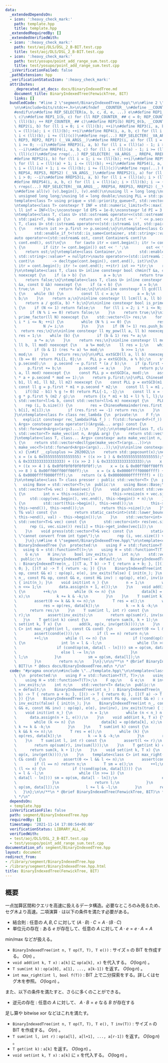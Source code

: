 ```yaml
---
data:
  _extendedDependsOn:
  - icon: ':heavy_check_mark:'
    path: template.hpp
    title: template.hpp
  _extendedRequiredBy: []
  _extendedVerifiedWith:
  - icon: ':heavy_check_mark:'
    path: test/aoj/DLS/DSL_2_B-BIT.test.cpp
    title: test/aoj/DLS/DSL_2_B-BIT.test.cpp
  - icon: ':heavy_check_mark:'
    path: test/yosupo/point_add_range_sum.test.cpp
    title: test/yosupo/point_add_range_sum.test.cpp
  _isVerificationFailed: false
  _pathExtension: hpp
  _verificationStatusIcon: ':heavy_check_mark:'
  attributes:
    _deprecated_at_docs: docs/BinaryIndexedTree.md
    document_title: BinaryIndexedTree(FenwickTree, BIT)
    links: []
  bundledCode: "#line 2 \"segment/BinaryIndexedTree.hpp\"\n\n#line 2 \"template.hpp\"\
    \n\n#include<bits/stdc++.h>\n\n#ifndef __COUNTER__\n#define __COUNTER__ __LINE__\n\
    #endif\n\n#define REP_SELECTER(a, b, c, d, e, ...) e\n#define REP1_0(b, c) REP1_1(b,\
    \ c)\n#define REP1_1(b, c) for (ll REP_COUNTER_ ## c = 0; REP_COUNTER_ ## c <\
    \ (ll)(b); ++ REP_COUNTER_ ## c)\n#define REP1(b) REP1_0(b, __COUNTER__)\n#define\
    \ REP2(i, b) for (ll i = 0; i < (ll)(b); ++i)\n#define REP3(i, a, b) for (ll i\
    \ = (ll)(a); i < (ll)(b); ++i)\n#define REP4(i, a, b, c) for (ll i = (ll)(a);\
    \ i < (ll)(b); i += (ll)(c))\n#define rep(...) REP_SELECTER(__VA_ARGS__, REP4,\
    \ REP3, REP2, REP1) (__VA_ARGS__)\n#define RREP2(i, a) for (ll i = (ll)(a) - 1;\
    \ i >= 0; --i)\n#define RREP3(i, a, b) for (ll i = (ll)(a) - 1; i >= (ll)(b);\
    \ --i)\n#define RREP4(i, a, b, c) for (ll i = (ll)(a) - 1; i >= (ll)(b); i -=\
    \ (ll)(c))\n#define rrep(...) REP_SELECTER(__VA_ARGS__, RREP4, RREP3, RREP2) (__VA_ARGS__)\n\
    #define REPS2(i, b) for (ll i = 1; i <= (ll)(b); ++i)\n#define REPS3(i, a, b)\
    \ for (ll i = (ll)(a) + 1; i <= (ll)(b); ++i)\n#define REPS4(i, a, b, c) for (ll\
    \ i = (ll)(a) + 1; i <= (ll)(b); i += (ll)(c))\n#define reps(...) REP_SELECTER(__VA_ARGS__,\
    \ REPS4, REPS3, REPS2) (__VA_ARGS__)\n#define RREPS2(i, a) for (ll i = (ll)(a);\
    \ i > 0; --i)\n#define RREPS3(i, a, b) for (ll i = (ll)(a); i > (ll)(b); --i)\n\
    #define RREPS4(i, a, b, c) for (ll i = (ll)(a); i > (ll)(b); i -= (ll)(c))\n#define\
    \ rreps(...) REP_SELECTER(__VA_ARGS__, RREPS4, RREPS3, RREPS2) (__VA_ARGS__)\n\
    \n#define all(v) (v).begin(), (v).end()\n\nusing ll = long long;\nusing ull =\
    \ unsigned long long;\nusing ld = long double;\nusing PLL = std::pair<ll, ll>;\n\
    template<class T> using prique = std::priority_queue<T, std::vector<T>, std::greater<T>>;\n\
    \ntemplate<class T> constexpr T INF = std::numeric_limits<T>::max() / 2;\nconstexpr\
    \ ll inf = INF<ll>;\nconstexpr ld EPS = 1e-8;\nconstexpr ld PI = 3.1415926535897932384626;\n\
    \ntemplate<class T, class U> std::ostream& operator<<(std::ostream& ost, const\
    \ std::pair<T, U>& p) {\n    return ost << p.first << ' ' << p.second;\n}\ntemplate<class\
    \ T, class U> std::istream& operator<<(std::istream& ist, std::pair<T, U>& p)\
    \ {\n    return ist >> p.first >> p.second;\n}\n\ntemplate<class Container,\n\
    \        std::enable_if_t<!std::is_same<Container, std::string>::value>* = nullptr>\n\
    auto operator<<(std::ostream& ost, const Container& cont)\n        -> decltype(cont.begin(),\
    \ cont.end(), ost)\n{\n    for (auto itr = cont.begin(); itr != cont.end(); ++itr)\
    \ {\n        if (itr != cont.begin()) ost << ' ';\n        ost << *itr;\n    }\n\
    \    return ost;\n}\ntemplate<class Container,\n        std::enable_if_t<!std::is_same<Container,\
    \ std::string>::value>* = nullptr>\nauto operator>>(std::istream& ist, Container&\
    \ cont)\n        -> decltype(cont.begin(), cont.end(), ist)\n{\n    for (auto\
    \ itr = cont.begin(); itr != cont.end(); ++itr) ist >> *itr;\n    return ist;\n\
    }\n\ntemplate<class T, class U> inline constexpr bool chmin(T &a, const U &b)\
    \ noexcept {\n    if (a > b) {\n        a = b;\n        return true;\n    }\n\
    \    return false;\n}\ntemplate<class T, class U> inline constexpr bool chmax(T\
    \ &a, const U &b) noexcept {\n    if (a < b) {\n        a = b;\n        return\
    \ true;\n    }\n    return false;\n}\n\ninline constexpr ll gcd(ll a, ll b) noexcept\
    \ {\n    while (b) {\n        const ll c = a;\n        a = b;\n        b = c %\
    \ b;\n    }\n    return a;\n}\ninline constexpr ll lcm(ll a, ll b) noexcept {\n\
    \    return a / gcd(a, b) * b;\n}\n\ninline constexpr bool is_prime(ll N) noexcept\
    \ {\n    if (N <= 1) return false;\n    for (ll i = 2; i * i <= N; ++i) {\n  \
    \      if (N % i == 0) return false;\n    }\n    return true;\n}\ninline std::vector<ll>\
    \ prime_factor(ll N) noexcept {\n    std::vector<ll> res;\n    for (ll i = 2;\
    \ i * i <= N; ++i) {\n        while (N % i == 0) {\n            res.push_back(i);\n\
    \            N /= i;\n        }\n    }\n    if (N != 1) res.push_back(N);\n  \
    \  return res;\n}\n\ninline constexpr ll my_pow(ll a, ll b) noexcept {\n    ll\
    \ res = 1;\n    while (b) {\n        if (b & 1) res *= a;\n        b >>= 1;\n\
    \        a *= a;\n    }\n    return res;\n}\ninline constexpr ll mod_pow(ll a,\
    \ ll b, ll mod) noexcept {\n    a %= mod;\n    ll res = 1;\n    while (b) {\n\
    \        if (b & 1) (res *= a) %= mod;\n        b >>= 1;\n        (a *= a) %=\
    \ mod;\n    }\n    return res;\n}\n\nPLL extGCD(ll a, ll b) noexcept {\n    if\
    \ (b == 0) return PLL{1, 0};\n    PLL p = extGCD(b, a % b);\n    std::swap(p.first,\
    \ p.second);\n    p.second -= p.first * (a / b);\n    if (p.first < 0) {\n   \
    \     p.first += b;\n        p.second -= a;\n    }\n    return p;\n}\nll mod_inv(ll\
    \ a, ll mod) noexcept {\n    const PLL p = extGCD(a, mod);\n    assert(p.first\
    \ * a + p.second * mod == 1);\n    return p.first;\n}\nPLL ChineseRemainder(ll\
    \ b1, ll m1, ll b2, ll m2) noexcept {\n    const PLL p = extGCD(m1, m2);\n   \
    \ const ll g = p.first * m1 + p.second * m2;\n    const ll l = m1 / g * m2;\n\
    \    if((b2 - b1) % g != 0) return PLL{-1, -1};\n    const ll x = (b2 - b1) /\
    \ g * p.first % (m2 / g);\n    return {(x * m1 + b1 + l) % l, l};\n}\nPLL ChineseRemainders(const\
    \ std::vector<ll>& b, const std::vector<ll>& m) noexcept {\n    PLL res{0, 1};\n\
    \    rep (i, b.size()) {\n        res = ChineseRemainder(res.first, res.second,\
    \ b[i], m[i]);\n        if (res.first == -1) return res;\n    }\n    return res;\n\
    }\n\ntemplate<class F> class rec_lambda {\n  private:\n    F f;\n  public:\n \
    \   explicit constexpr rec_lambda(F&& f_) : f(std::forward<F>(f_)) {}\n    template<class...\
    \ Args> constexpr auto operator()(Args&&... args) const {\n        return f(*this,\
    \ std::forward<Args>(args)...);\n    }\n};\n\ntemplate<class T, class Arg> constexpr\
    \ std::vector<T> make_vec(int n, Arg&& arg) {\n    return std::vector<T>(n, arg);\n\
    }\ntemplate<class T, class... Args> constexpr auto make_vec(int n, Args&&... args)\
    \ {\n    return std::vector<decltype(make_vec<T>(args...))>\n               (n,\
    \ make_vec<T>(std::forward<Args>(args)...));\n}\n\ninline constexpr int popcnt(ull\
    \ x) {\n#if __cplusplus >= 202002L\n    return std::popcount(x);\n#endif\n   \
    \ x = (x & 0x5555555555555555) + ((x >> 1 ) & 0x5555555555555555);\n    x = (x\
    \ & 0x3333333333333333) + ((x >> 2 ) & 0x3333333333333333);\n    x = (x & 0x0f0f0f0f0f0f0f0f)\
    \ + ((x >> 4 ) & 0x0f0f0f0f0f0f0f0f);\n    x = (x & 0x00ff00ff00ff00ff) + ((x\
    \ >> 8 ) & 0x00ff00ff00ff00ff);\n    x = (x & 0x0000ffff0000ffff) + ((x >> 16)\
    \ & 0x0000ffff0000ffff);\n    return (x & 0x00000000ffffffff) + ((x >> 32) & 0x00000000ffffffff);\n\
    }\n\ntemplate<class T> class presser : public std::vector<T> {\n  private:\n \
    \   using Base = std::vector<T>;\n  public:\n    using Base::Base;\n    presser(const\
    \ std::vector<T>& vec) : Base(vec) {}\n    void push(const std::vector<T>& vec)\
    \ {\n        int n = this->size();\n        this->resize(n + vec.size());\n  \
    \      std::copy(vec.begin(), vec.end(), this->begin() + n);\n    }\n    int build()\
    \ {\n        std::sort(this->begin(), this->end());\n        this->erase(std::unique(this->begin(),\
    \ this->end()), this->end());\n        return this->size();\n    }\n    int get_index(const\
    \ T& val) const {\n        return static_cast<int>(std::lower_bound(this->begin(),\
    \ this->end(), val) - this->begin());\n    }\n    std::vector<int> pressed(const\
    \ std::vector<T>& vec) const {\n        std::vector<int> res(vec.size());\n  \
    \      rep (i, vec.size()) res[i] = this->get_index(vec[i]);\n        return res;\n\
    \    }\n    void press(std::vector<T>& vec) const {\n        static_assert(std::is_integral<T>::value,\
    \ \"cannot convert from int type\");\n        rep (i, vec.size()) vec[i] = this->get_index(vec[i]);\n\
    \    }\n};\n#line 4 \"segment/BinaryIndexedTree.hpp\"\n\ntemplate<class T> class\
    \ BinaryIndexedTree {\n  protected:\n    using F = std::function<T(T, T)>;\n \
    \   using G = std::function<T()>;\n    using H = std::function<T(T)>;\n    F op;\n\
    \    G e;\n    H inv;\n    bool inv_exits;\n    int n;\n    std::vector<T> data;\n\
    \  public:\n    BinaryIndexedTree() = default;\n    BinaryIndexedTree(int n_)\
    \ : BinaryIndexedTree(n_, [](T a, T b) -> T { return a + b; }, []() -> T { return\
    \ 0; }, [](T a) -> T { return -a; }) {}\n    BinaryIndexedTree(int n_, const F&\
    \ op, const G& e) : op(op), e(e), inv_exits(false) { init(n_); }\n    BinaryIndexedTree(int\
    \ n_, const F& op, const G& e, const H& inv) : op(op), e(e), inv(inv), inv_exits(true)\
    \ { init(n_); }\n    void init(int n_) {\n        n = 1;\n        while (n < n_)\
    \ n <<= 1;\n        data.assign(n + 1, e());\n    }\n    void add(int k, T x)\
    \ {\n        ++k;\n        while (k <= n) {\n            data[k] = op(data[k],\
    \ x);\n            k += k & -k;\n        }\n    }\n    T sum(int k) const {\n\
    \        assert(0 <= k && k <= n);\n        T res = e();\n        while (k) {\n\
    \            res = op(res, data[k]);\n            k -= k & -k;\n        }\n  \
    \      return res;\n    }\n    T sum(int l, int r) const {\n        assert(l <=\
    \ r);\n        assert(inv_exits);\n        return op(sum(r), inv(sum(l)));\n \
    \   }\n    T get(int k) const {\n        return sum(k, k + 1);\n    }\n    void\
    \ set(int k, T x) {\n        add(k, op(x, inv(get(k))));\n    }\n    template<class\
    \ C> int max_right(int l, const C& cond) {\n        assert(0 <= l && l <= n);\n\
    \        assert(cond(e()));\n        if (l == n) return n;\n        T sm = e();\n\
    \        ++l;\n        while (l <= n) {\n            if (!cond(op(sm, data[l])))\
    \ {\n                int ln = l & -l;\n                while (ln >>= 1) {\n  \
    \                  if (cond(op(sm, data[l - ln]))) sm = op(sm, data[l - ln]);\n\
    \                    else l -= ln;\n                }\n                return\
    \ l;\n            }\n            sm = op(sm, data[l]);\n            l += l & -l;\n\
    \        }\n        return n;\n    }\n};\n\n/**\n * @brief BinaryIndexedTree(FenwickTree,\
    \ BIT)\n * @docs docs/BinaryIndexedTree.md\n */\n"
  code: "#pragma once\n\n#include \"../template.hpp\"\n\ntemplate<class T> class BinaryIndexedTree\
    \ {\n  protected:\n    using F = std::function<T(T, T)>;\n    using G = std::function<T()>;\n\
    \    using H = std::function<T(T)>;\n    F op;\n    G e;\n    H inv;\n    bool\
    \ inv_exits;\n    int n;\n    std::vector<T> data;\n  public:\n    BinaryIndexedTree()\
    \ = default;\n    BinaryIndexedTree(int n_) : BinaryIndexedTree(n_, [](T a, T\
    \ b) -> T { return a + b; }, []() -> T { return 0; }, [](T a) -> T { return -a;\
    \ }) {}\n    BinaryIndexedTree(int n_, const F& op, const G& e) : op(op), e(e),\
    \ inv_exits(false) { init(n_); }\n    BinaryIndexedTree(int n_, const F& op, const\
    \ G& e, const H& inv) : op(op), e(e), inv(inv), inv_exits(true) { init(n_); }\n\
    \    void init(int n_) {\n        n = 1;\n        while (n < n_) n <<= 1;\n  \
    \      data.assign(n + 1, e());\n    }\n    void add(int k, T x) {\n        ++k;\n\
    \        while (k <= n) {\n            data[k] = op(data[k], x);\n           \
    \ k += k & -k;\n        }\n    }\n    T sum(int k) const {\n        assert(0 <=\
    \ k && k <= n);\n        T res = e();\n        while (k) {\n            res =\
    \ op(res, data[k]);\n            k -= k & -k;\n        }\n        return res;\n\
    \    }\n    T sum(int l, int r) const {\n        assert(l <= r);\n        assert(inv_exits);\n\
    \        return op(sum(r), inv(sum(l)));\n    }\n    T get(int k) const {\n  \
    \      return sum(k, k + 1);\n    }\n    void set(int k, T x) {\n        add(k,\
    \ op(x, inv(get(k))));\n    }\n    template<class C> int max_right(int l, const\
    \ C& cond) {\n        assert(0 <= l && l <= n);\n        assert(cond(e()));\n\
    \        if (l == n) return n;\n        T sm = e();\n        ++l;\n        while\
    \ (l <= n) {\n            if (!cond(op(sm, data[l]))) {\n                int ln\
    \ = l & -l;\n                while (ln >>= 1) {\n                    if (cond(op(sm,\
    \ data[l - ln]))) sm = op(sm, data[l - ln]);\n                    else l -= ln;\n\
    \                }\n                return l;\n            }\n            sm =\
    \ op(sm, data[l]);\n            l += l & -l;\n        }\n        return n;\n \
    \   }\n};\n\n/**\n * @brief BinaryIndexedTree(FenwickTree, BIT)\n * @docs docs/BinaryIndexedTree.md\n\
    \ */\n"
  dependsOn:
  - template.hpp
  isVerificationFile: false
  path: segment/BinaryIndexedTree.hpp
  requiredBy: []
  timestamp: '2021-11-14 17:00:54+09:00'
  verificationStatus: LIBRARY_ALL_AC
  verifiedWith:
  - test/aoj/DLS/DSL_2_B-BIT.test.cpp
  - test/yosupo/point_add_range_sum.test.cpp
documentation_of: segment/BinaryIndexedTree.hpp
layout: document
redirect_from:
- /library/segment/BinaryIndexedTree.hpp
- /library/segment/BinaryIndexedTree.hpp.html
title: BinaryIndexedTree(FenwickTree, BIT)
---
```

## 概要

一点加算区間和クエリを高速に扱えるデータ構造。必要なところのみ見るため、セグ木より高速。二項演算 $\cdot$ は以下の条件を満たす必要がある。

- 結合則 : 任意の $A, B, C$ に対して $(A \cdot B) \cdot C = A \cdot (B \cdot C)$
- 単位元の存在 : ある $e$ が存在して、任意の $A$ に対して $A \cdot e = e \cdot A = A$

min/max などが扱える。

- `BinaryIndexedTree(int n, T op(T, T), T e())` : サイズ `n` の BIT を作成する。 $O(n)$ 。
- `void add(int k, T x)` : `a[k]` に `op(a[k], x)` を代入する。 $O(\log n)$ 。
- `T sum(int k)` : `op(a[0], a[1], ..., a[k-1])` を返す。 $O(\log n)$ 。
- `int max_right(int l, bool f(T))` : BIT 上で二分探索をする。詳しくはセグ木を参照。 $O(\log n)$ 。

また、以下の条件を満たすと、さらに多くのことができる。

- 逆元の存在 : 任意の $A$ に対して、 $A \cdot B = e$ なる $B$ が存在する

足し算や bitwise xor などはこれを満たす。

- `BinaryIndexedTree(int n, T op(T, T), T e(), T inv(T))` : サイズ `n` の BIT を作成する。 $O(n)$ 。
- `T sum(int l, int r)` : `op(a[l], a[l+1], ..., a[r-1])` を返す。 $O(\log n)$ 。
- `T get(int k)` : `a[k]` を返す。 $O(\log n)$ 。
- `void set(int k, T x)` : `a[k]` に `x` を代入する。 $O(\log n)$ 。
